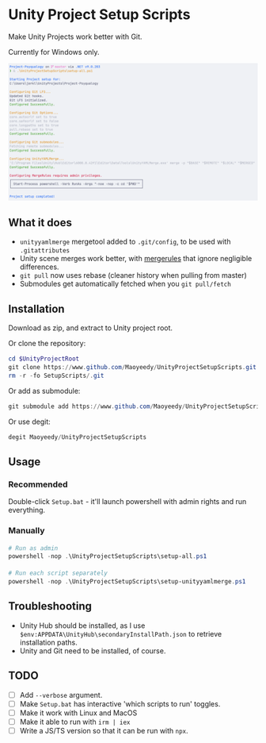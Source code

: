 # Unity Project Setup Scripts

Make Unity Projects work better with Git.

Currently for Windows only.

<!-- add screenshot.png -->

![Screenshot](./ScreenshotAlt.png)

## What it does

- `unityyamlmerge` mergetool added to `.git/config`, to be used with `.gitattributes`
- Unity scene merges work better, with [mergerules](mergerules.txt) that ignore negligible differences.
- `git pull` now uses rebase (cleaner history when pulling from master)
- Submodules get automatically fetched when you `git pull/fetch`

## Installation

Download as zip, and extract to Unity project root.

Or clone the repository:
```powershell
cd $UnityProjectRoot
git clone https://www.github.com/Maoyeedy/UnityProjectSetupScripts.git
rm -r -fo SetupScripts/.git
```

Or add as submodule:
```powershell
git submodule add https://www.github.com/Maoyeedy/UnityProjectSetupScripts.git
```

Or use degit:
```powershell
degit Maoyeedy/UnityProjectSetupScripts
```

## Usage

### Recommended
Double-click `Setup.bat` - it'll launch powershell with admin rights and run everything.

### Manually
```powershell
# Run as admin
powershell -nop .\UnityProjectSetupScripts\setup-all.ps1

# Run each script separately
powershell -nop .\UnityProjectSetupScripts\setup-unityyamlmerge.ps1
```

## Troubleshooting

- Unity Hub should be installed, as I use `$env:APPDATA\UnityHub\secondaryInstallPath.json` to retrieve installation paths.
- Unity and Git need to be installed, of course.

## TODO
- [ ] Add `--verbose` argument.
- [ ] Make `Setup.bat` has interactive 'which scripts to run' toggles.
- [ ] Make it work with Linux and MacOS
- [ ] Make it able to run with `irm | iex`
- [ ] Write a JS/TS version so that it can be run with `npx`.
